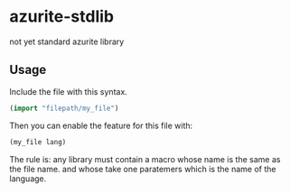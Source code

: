 # azurite-stdlib
not yet standard azurite library

## Usage
Include the file with this syntax.
```lisp
(import "filepath/my_file")
```
Then you can enable the feature for this file with:
```lisp
(my_file lang)
```
The rule is: any library must contain a macro whose name is the same as the file name. and whose take one paratemers which is the name of the language.
